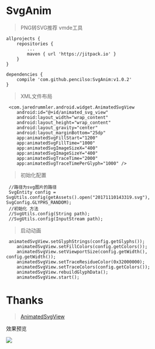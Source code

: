 # SvgAnim
> PNG转SVG推荐 vmde工具

	allprojects {
		repositories {
			...
			maven { url 'https://jitpack.io' }
		}
	}

	dependencies {
		compile 'com.github.pencilso:SvgAnim:v1.0.2'
	}

> XML文件布局

	 <com.jaredrummler.android.widget.AnimatedSvgView
        android:id="@+id/animated_svg_view"
        android:layout_width="wrap_content"
        android:layout_height="wrap_content"
        android:layout_gravity="center"
        android:layout_marginBottom="25dp"
        app:animatedSvgFillStart="1200"
        app:animatedSvgFillTime="1000"
        app:animatedSvgImageSizeX="400"
        app:animatedSvgImageSizeY="400"
        app:animatedSvgTraceTime="2000"
        app:animatedSvgTraceTimePerGlyph="1000" />

> 初始化配置

	 //路径为svg图片的路径
	 SvgEntity config = SvgUtils.config(getAssets().open("20171110143319.svg"), SvgConfig.GLYPHS_RANDOM);
	 //初始化 方法
	 //SvgUtils.config(String path);
	 //SvgUtils.config(InputStream path);

> 启动动画

	 animatedSvgView.setGlyphStrings(config.getGlyphs());
        animatedSvgView.setFillColors(config.getColors());
        animatedSvgView.setViewportSize(config.getWidth(), config.getWidth());
        animatedSvgView.setTraceResidueColor(0x32000000);
        animatedSvgView.setTraceColors(config.getColors());
        animatedSvgView.rebuildGlyphData();
        animatedSvgView.start();

# Thanks #
>[AnimatedSvgView](https://github.com/jaredrummler/AnimatedSvgView "AnimatedSvgView")



效果预览

![](https://i.imgur.com/ko9ErrK.gif)
